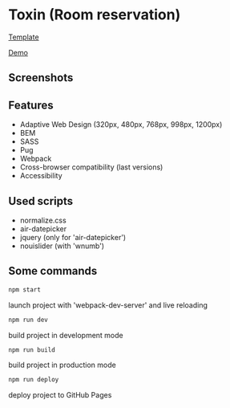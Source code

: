 # Toxin (Room reservation)
[Template](https://www.figma.com/file/MumYcKVk9RkKZEG6dR5E3A/FSD-frontend-education-program.-The-2nd-task)

[Demo](https://kapatych.github.io/Toxin/)

## Screenshots

## Features

+ Adaptive Web Design (320px, 480px, 768px, 998px, 1200px)
+ BEM 
+ SASS
+ Pug
+ Webpack
+ Cross-browser compatibility (last versions)
+ Accessibility

## Used scripts

+ normalize.css
+ air-datepicker
+ jquery (only for 'air-datepicker')
+ nouislider (with 'wnumb')


## Some commands

```bash
npm start
```

launch project with 'webpack-dev-server' and live reloading

```bash
npm run dev
```

build project in development mode

```bash
npm run build
```

build project in production mode

```bash
npm run deploy
```

deploy project to GitHub Pages
